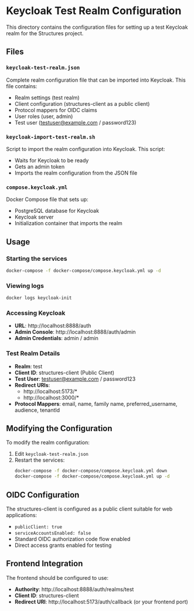 # Keycloak Test Realm Configuration

This directory contains the configuration files for setting up a test Keycloak realm for the Structures project.

## Files

### `keycloak-test-realm.json`
Complete realm configuration file that can be imported into Keycloak. This file contains:
- Realm settings (test realm)
- Client configuration (structures-client as a public client)
- Protocol mappers for OIDC claims
- User roles (user, admin)
- Test user (testuser@example.com / password123)

### `keycloak-import-test-realm.sh`
Script to import the realm configuration into Keycloak. This script:
- Waits for Keycloak to be ready
- Gets an admin token
- Imports the realm configuration from the JSON file

### `compose.keycloak.yml`
Docker Compose file that sets up:
- PostgreSQL database for Keycloak
- Keycloak server
- Initialization container that imports the realm

## Usage

### Starting the services
```bash
docker-compose -f docker-compose/compose.keycloak.yml up -d
```

### Viewing logs
```bash
docker logs keycloak-init
```

### Accessing Keycloak
- **URL**: http://localhost:8888/auth
- **Admin Console**: http://localhost:8888/auth/admin
- **Admin Credentials**: admin / admin

### Test Realm Details
- **Realm**: test
- **Client ID**: structures-client (Public Client)
- **Test User**: testuser@example.com / password123
- **Redirect URIs**: 
  - http://localhost:5173/*
  - http://localhost:3000/*
- **Protocol Mappers**: email, name, family name, preferred_username, audience, tenantId

## Modifying the Configuration

To modify the realm configuration:

1. Edit `keycloak-test-realm.json`
2. Restart the services:
   ```bash
   docker-compose -f docker-compose/compose.keycloak.yml down
   docker-compose -f docker-compose/compose.keycloak.yml up -d
   ```

## OIDC Configuration

The structures-client is configured as a public client suitable for web applications:
- `publicClient: true`
- `serviceAccountsEnabled: false`
- Standard OIDC authorization code flow enabled
- Direct access grants enabled for testing

## Frontend Integration

The frontend should be configured to use:
- **Authority**: http://localhost:8888/auth/realms/test
- **Client ID**: structures-client
- **Redirect URI**: http://localhost:5173/auth/callback (or your frontend port)

